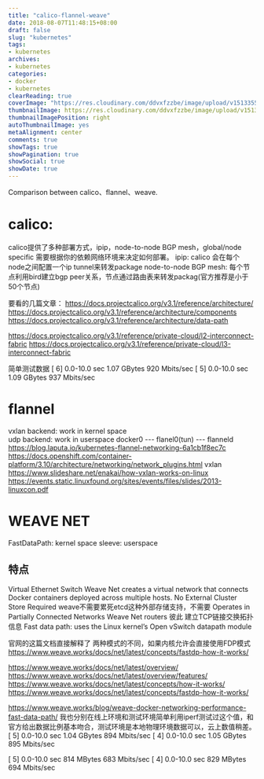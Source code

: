 ```yaml
---
title: "calico-flannel-weave"
date: 2018-08-07T11:48:15+08:00
draft: false
slug: "kubernetes"
tags:
- kubernetes
archives:
- kubernetes
categories:
- docker
- kubernetes
clearReading: true
coverImage: "https://res.cloudinary.com/ddvxfzzbe/image/upload/v1513355392/ChMkJ1f8ljWIBAmcAA-gWT6p-0oAAWzegGSHVwAD6Bx012_telyks.jpg"
thumbnailImage: https://res.cloudinary.com/ddvxfzzbe/image/upload/v1513355321/Real_gaggav.png
thumbnailImagePosition: right
autoThumbnailImage: yes
metaAlignment: center
comments: true
showTags: true
showPagination: true
showSocial: true
showDate: true
---
```


Comparison between calico、flannel、weave.

<!--more-->

# calico:
calico提供了多种部署方式，ipip，node-to-node BGP mesh，global/node specific
需要根据你的依赖网络环境来决定如何部署。 
ipip: calico 会在每个node之间配置一个ip tunnel来转发package
node-to-node BGP mesh: 每个节点利用bird建立bgp peer关系，节点通过路由表来转发packag(官方推荐是小于50个节点)

要看的几篇文章：
https://docs.projectcalico.org/v3.1/reference/architecture/
https://docs.projectcalico.org/v3.1/reference/architecture/components
https://docs.projectcalico.org/v3.1/reference/architecture/data-path

https://docs.projectcalico.org/v3.1/reference/private-cloud/l2-interconnect-fabric
https://docs.projectcalico.org/v3.1/reference/private-cloud/l3-interconnect-fabric

简单测试数据
	[ 6] 0.0-10.0 sec 1.07 GBytes 920 Mbits/sec
	[ 5] 0.0-10.0 sec 1.09 GBytes 937 Mbits/sec


#  flannel

vxlan backend: work in kernel space		  
udp backend: work in userspace            docker0 --- flanel0(tun) --- flanneld
https://blog.laputa.io/kubernetes-flannel-networking-6a1cb1f8ec7c
https://docs.openshift.com/container-platform/3.10/architecture/networking/network_plugins.html
vxlan
https://www.slideshare.net/enakai/how-vxlan-works-on-linux
https://events.static.linuxfound.org/sites/events/files/slides/2013-linuxcon.pdf


# WEAVE NET

FastDataPath: kernel space
sleeve: userspace

## 特点
Virtual Ethernet Switch
Weave Net creates a virtual network that connects Docker containers deployed across multiple hosts.
No External Cluster Store Required
weave不需要累死etcd这种外部存储支持，不需要
Operates in Partially Connected Networks
Weave Net routers 彼此 建立TCP链接交换拓扑信息
Fast data path:
uses the Linux kernel’s Open vSwitch datapath module

官网的这篇文档直接解释了 两种模式的不同，如果内核允许会直接使用FDP模式
https://www.weave.works/docs/net/latest/concepts/fastdp-how-it-works/

https://www.weave.works/docs/net/latest/overview/
https://www.weave.works/docs/net/latest/overview/features/
https://www.weave.works/docs/net/latest/concepts/how-it-works/
https://www.weave.works/docs/net/latest/concepts/fastdp-how-it-works/

https://www.weave.works/blog/weave-docker-networking-performance-fast-data-path/
我也分别在线上环境和测试环境简单利用iperf测试过这个值，和官方给出数据比例基本吻合，测试环境是本地物理环境数据可以，云上数值稍差。	
[ 5] 0.0-10.0 sec 1.04 GBytes 894 Mbits/sec
[ 4] 0.0-10.0 sec 1.05 GBytes 895 Mbits/sec

[ 5] 0.0-10.0 sec 814 MBytes 683 Mbits/sec
[ 4] 0.0-10.0 sec 829 MBytes 694 Mbits/sec
